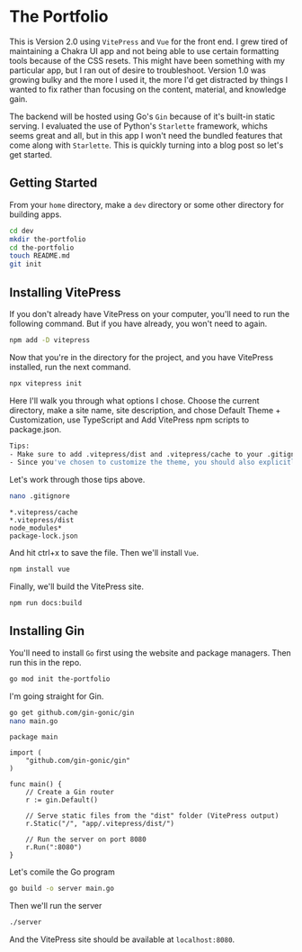 # The Portfolio

This is Version 2.0 using `VitePress` and `Vue` for the front end. I grew tired of maintaining a
Chakra UI app and not being able to use certain formatting tools because of the CSS resets. This
might have been something with my particular app, but I ran out of desire to troubleshoot. Version
1.0 was growing bulky and the more I used it, the more I'd get distracted by things I wanted to fix
rather than focusing on the content, material, and knowledge gain.

The backend will be hosted using Go's `Gin` because of it's built-in static serving. I evaluated the
use of Python's `Starlette` framework, whichs seems great and all, but in this app I won't need
the bundled features that come along with `Starlette`. This is quickly turning into a blog post so
let's get started.

## Getting Started

From your `home` directory, make a `dev` directory or some other directory for building apps.

```bash
cd dev
mkdir the-portfolio
cd the-portfolio
touch README.md
git init
```

## Installing VitePress

If you don't already have VitePress on your computer, you'll need to run the following command.
But if you have already, you won't need to again.

```bash
npm add -D vitepress
```

Now that you're in the directory for the project, and you have VitePress installed, run the next
command.

```bash
npx vitepress init
```

Here I'll walk you through what options I chose. Choose the current directory, make a site name,
site description, and chose Default Theme + Customization, use TypeScript and Add VitePress npm
scripts to package.json.

```bash
Tips:
- Make sure to add .vitepress/dist and .vitepress/cache to your .gitignore file.
- Since you've chosen to customize the theme, you should also explicitly install vue as a dev dependency.
```

Let's work through those tips above.

```bash
nano .gitignore
```

```nano
*.vitepress/cache
*.vitepress/dist
node_modules*
package-lock.json
```

And hit ctrl+x to save the file. Then we'll install `Vue`.

```bash
npm install vue
```

Finally, we'll build the VitePress site.

```bash
npm run docs:build
```

## Installing Gin

You'll need to install `Go` first using the website and package managers. Then run this in the repo.

```bash
go mod init the-portfolio
```

I'm going straight for Gin.

```bash
go get github.com/gin-gonic/gin
nano main.go
```

```nano
package main

import (
    "github.com/gin-gonic/gin"
)

func main() {
    // Create a Gin router
    r := gin.Default()

    // Serve static files from the "dist" folder (VitePress output)
    r.Static("/", "app/.vitepress/dist/")

    // Run the server on port 8080
    r.Run(":8080")
}
```

Let's comile the Go program

```bash
go build -o server main.go
```

Then we'll run the server

```bash
./server
```

And the VitePress site should be available at `localhost:8080`.
